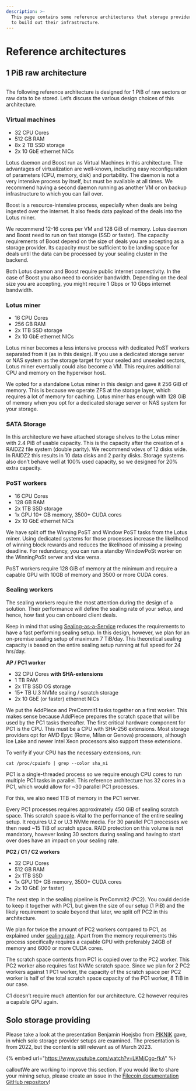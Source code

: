 ```yaml
---
description: >-
  This page contains some reference architectures that storage providers can use
  to build out their infrastructure.
---
```


# Reference architectures

## 1 PiB raw architecture

<figure><img src="https://docs.filecoin.io/storage-provider/infrastructure/reference-architectures/1PIB_hu3aa5be9abfbc866b330731e24d743847_146876_1477x0_resize_q75_h2_box_3.webp" alt=""><figcaption></figcaption></figure>

The following reference architecture is designed for 1 PiB of raw sectors or raw data to be stored. Let’s discuss the various design choices of this architecture.

### Virtual machines

* 32 CPU Cores
* 512 GB RAM
* 8x 2 TB SSD storage
* 2x 10 GbE ethernet NICs

Lotus daemon and Boost run as Virtual Machines in this architecture. The advantages of virtualization are well-known, including easy reconfiguration of parameters (CPU, memory, disk) and portability. The daemon is not a very intensive process by itself, but must be available at all times. We recommend having a second daemon running as another VM or on backup infrastructure to which you can fail over.

Boost is a resource-intensive process, especially when deals are being ingested over the internet. It also feeds data payload of the deals into the Lotus miner.

We recommend 12-16 cores per VM and 128 GiB of memory. Lotus daemon and Boost need to run on fast storage (SSD or faster). The capacity requirements of Boost depend on the size of deals you are accepting as a storage provider. Its capacity must be sufficient to be landing space for deals until the data can be processed by your sealing cluster in the backend.

Both Lotus daemon and Boost require public internet connectivity. In the case of Boost you also need to consider bandwidth. Depending on the deal size you are accepting, you might require 1 Gbps or 10 Gbps internet bandwidth.

### Lotus miner

* 16 CPU Cores
* 256 GB RAM
* 2x 1TB SSD storage
* 2x 10 GbE ethernet NICs

Lotus miner becomes a less intensive process with dedicated PoST workers separated from it (as in this design). If you use a dedicated storage server or NAS system as the storage target for your sealed and unsealed sectors, Lotus miner eventually could also become a VM. This requires additional CPU and memory on the hypervisor host.

We opted for a standalone Lotus miner in this design and gave it 256 GiB of memory. This is because we operate ZFS at the storage layer, which requires a lot of memory for caching. Lotus miner has enough with 128 GiB of memory when you opt for a dedicated storage server or NAS system for your storage.

### SATA Storage

In this architecture we have attached storage shelves to the Lotus miner with 2.4 PiB of usable capacity. This is the capacity after the creation of a RAIDZ2 file system (double parity). We recommend vdevs of 12 disks wide. In RAIDZ2 this results in 10 data disks and 2 parity disks. Storage systems also don’t behave well at 100% used capacity, so we designed for 20% extra capacity.

### PoST workers

* 16 CPU Cores
* 128 GB RAM
* 2x 1TB SSD storage
* 1x GPU 10+ GB memory, 3500+ CUDA cores
* 2x 10 GbE ethernet NICs

We have split off the Winning PoST and Window PoST tasks from the Lotus miner. Using dedicated systems for those processes increase the likelihood of winning block rewards and reduces the likelihood of missing a proving deadline. For redundancy, you can run a standby WindowPoSt worker on the WinningPoSt server and vice versa.

PoST workers require 128 GiB of memory at the minimum and require a capable GPU with 10GB of memory and 3500 or more CUDA cores.

### Sealing workers

The sealing workers require the most attention during the design of a solution. Their performance will define the sealing rate of your setup, and hence, how fast you can onboard client deals.

Keep in mind that using [Sealing-as-a-Service](https://docs.filecoin.io/storage-provider/architecture/sealing-as-a-service/) reduces the requirements to have a fast performing sealing setup. In this design, however, we plan for an on-premise sealing setup of maximum 7 TiB/day. This theoretical sealing capacity is based on the entire sealing setup running at full speed for 24 hrs/day.

**AP / PC1 worker**

* 32 CPU Cores **with SHA-extensions**
* 1 TB RAM
* 2x 1TB SSD OS storage
* 15+ TB U.3 NVMe sealing / scratch storage
* 2x 10 GbE (or faster) ethernet NICs

We put the AddPiece and PreCommit1 tasks together on a first worker. This makes sense because AddPiece prepares the scratch space that will be used by the PC1 tasks thereafter. The first critical hardware component for PC1 is the CPU. This must be a CPU with SHA-256 extensions. Most storage providers opt for AMD Epyc (Rome, Milan or Genova) processors, although Ice Lake and newer Intel Xeon processors also support these extensions.

To verify if your CPU has the necessary extensions, run:



```shell
cat /proc/cpuinfo | grep --color sha_ni
```

PC1 is a single-threaded process so we require enough CPU cores to run multiple PC1 tasks in parallel. This reference architecture has 32 cores in a PC1, which would allow for \~30 parallel PC1 processes.

For this, we also need 1TB of memory in the PC1 server.

Every PC1 processes requires approximately 450 GiB of sealing scratch space. This scratch space is vital to the performance of the entire sealing setup. It requires U.2 or U.3 NVMe media. For 30 parallel PC1 processes we then need \~15 TiB of scratch space. RAID protection on this volume is not mandatory, however losing 30 sectors during sealing and having to start over does have an impact on your sealing rate.

**PC2 / C1 / C2 workers**

* 32 CPU Cores
* 512 GB RAM
* 2x 1TB SSD
* 1x GPU 10+ GB memory, 3500+ CUDA cores
* 2x 10 GbE (or faster)

The next step in the sealing pipeline is PreCommit2 (PC2). You could decide to keep it together with PC1, but given the size of our setup (1 PiB) and the likely requirement to scale beyond that later, we split off PC2 in this architecture.

We plan for twice the amount of PC2 workers compared to PC1, as explained under [sealing rate](https://docs.filecoin.io/storage-provider/architecture/sealing-rate/). Apart from the memory requirements this process specifically requires a capable GPU with preferably 24GB of memory and 6000 or more CUDA cores.

The scratch space contents from PC1 is copied over to the PC2 worker. This PC2 worker also requires fast NVMe scratch space. Since we plan for 2 PC2 workers against 1 PC1 worker, the capacity of the scratch space per PC2 worker is half of the total scratch space capacity of the PC1 worker, 8 TiB in our case.

C1 doesn’t require much attention for our architecture. C2 however requires a capable GPU again.

## Solo storage providing

Please take a look at the presentation Benjamin Hoejsbo from [PIKNIK](https://www.piknik.com) gave, in which solo storage provider setups are examined. The presentation is from 2022, but the content is still relevant as of March 2023.

{% embed url="https://www.youtube.com/watch?v=LKMjCgo-fkA" %}

calloutWe are working to improve this section. If you would like to share your mining setup, please create an issue in the [Filecoin documentation GitHub repository](https://github.com/filecoin-project/filecoin-docs/issues)!
